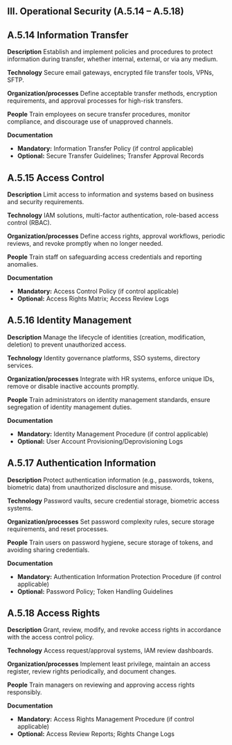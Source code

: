 ## **III. Operational Security (A.5.14 – A.5.18)**


## **A.5.14 Information Transfer**

**Description**
Establish and implement policies and procedures to protect information during transfer, whether internal, external, or via any medium.

**Technology**
Secure email gateways, encrypted file transfer tools, VPNs, SFTP.

**Organization/processes**
Define acceptable transfer methods, encryption requirements, and approval processes for high-risk transfers.

**People**
Train employees on secure transfer procedures, monitor compliance, and discourage use of unapproved channels.

**Documentation**

* **Mandatory:** Information Transfer Policy (if control applicable)
* **Optional:** Secure Transfer Guidelines; Transfer Approval Records


## **A.5.15 Access Control**

**Description**
Limit access to information and systems based on business and security requirements.

**Technology**
IAM solutions, multi-factor authentication, role-based access control (RBAC).

**Organization/processes**
Define access rights, approval workflows, periodic reviews, and revoke promptly when no longer needed.

**People**
Train staff on safeguarding access credentials and reporting anomalies.

**Documentation**

* **Mandatory:** Access Control Policy (if control applicable)
* **Optional:** Access Rights Matrix; Access Review Logs


## **A.5.16 Identity Management**

**Description**
Manage the lifecycle of identities (creation, modification, deletion) to prevent unauthorized access.

**Technology**
Identity governance platforms, SSO systems, directory services.

**Organization/processes**
Integrate with HR systems, enforce unique IDs, remove or disable inactive accounts promptly.

**People**
Train administrators on identity management standards, ensure segregation of identity management duties.

**Documentation**

* **Mandatory:** Identity Management Procedure (if control applicable)
* **Optional:** User Account Provisioning/Deprovisioning Logs


## **A.5.17 Authentication Information**

**Description**
Protect authentication information (e.g., passwords, tokens, biometric data) from unauthorized disclosure and misuse.

**Technology**
Password vaults, secure credential storage, biometric access systems.

**Organization/processes**
Set password complexity rules, secure storage requirements, and reset processes.

**People**
Train users on password hygiene, secure storage of tokens, and avoiding sharing credentials.

**Documentation**

* **Mandatory:** Authentication Information Protection Procedure (if control applicable)
* **Optional:** Password Policy; Token Handling Guidelines


## **A.5.18 Access Rights**

**Description**
Grant, review, modify, and revoke access rights in accordance with the access control policy.

**Technology**
Access request/approval systems, IAM review dashboards.

**Organization/processes**
Implement least privilege, maintain an access register, review rights periodically, and document changes.

**People**
Train managers on reviewing and approving access rights responsibly.

**Documentation**

* **Mandatory:** Access Rights Management Procedure (if control applicable)
* **Optional:** Access Review Reports; Rights Change Logs


